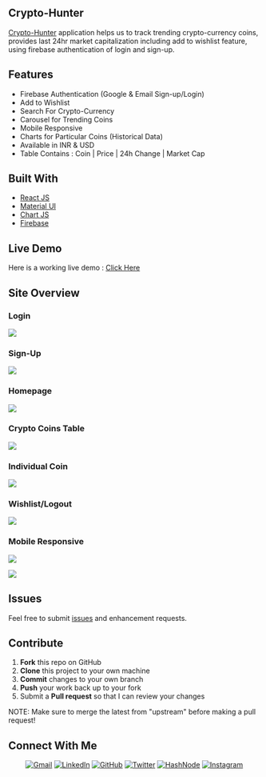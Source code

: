 ## Crypto-Hunter

[Crypto-Hunter](https://crypto-tracker-by-chaitanya.netlify.app/) application helps us to track trending crypto-currency coins, provides last 24hr market capitalization including add to wishlist feature, using firebase authentication of login and sign-up.

## Features

- Firebase Authentication (Google & Email Sign-up/Login)
- Add to Wishlist
- Search For Crypto-Currency
- Carousel for Trending Coins
- Mobile Responsive
- Charts for Particular Coins (Historical Data)
- Available in INR & USD
- Table Contains : Coin | Price | 24h Change | Market Cap

## Built With

- [React JS](https://reactjs.org/)
- [Material UI](https://v4.mui.com/)
- [Chart JS](https://reactchartjs.github.io/react-chartjs-2/#/)
- [Firebase](https://firebase.google.com/)

## Live Demo

Here is a working live demo : [Click Here](https://crypto-tracker-by-chaitanya.netlify.app/)

## Site Overview

### Login

![](./images/login.png)

### Sign-Up

![](./images/sign-up.png)

### Homepage

![](./images/homepage.png)

### Crypto Coins Table

![](./images/table.png)

### Individual Coin

![](./images/particular-coin.png)

### Wishlist/Logout

![](./images/wishlist-logout.png)

### Mobile Responsive

![](./images/mobile-responsive-1.png)

![](./images/mobile-responsive-2.png)

## Issues

Feel free to submit [issues](https://github.com/chaitanyatekane/CryptoCurrency-Tracker/issues) and enhancement requests.

## Contribute

1.  **Fork** this repo on GitHub
2.  **Clone** this project to your own machine
3.  **Commit** changes to your own branch
4.  **Push** your work back up to your fork
5.  Submit a **Pull request** so that I can review your changes

NOTE: Make sure to merge the latest from "upstream" before making a pull request!

## Connect With Me

<p align="center">
<a href = "mailto: chaitanyatekne5@gmail.com"><img alt="Gmail" src="https://img.shields.io/badge/Gmail-D14836?style=for-the-badge&logo=gmail&logoColor=white" /></a>
<a href="https://www.linkedin.com/in/chaitanyatekane"><img alt="LinkedIn" src="https://img.shields.io/badge/LinkedIn-0077B5?style=for-the-badge&logo=linkedin&logoColor=white" /></a>
<a href="https://github.com/chaitanyatekane"><img alt="GitHub" src="https://img.shields.io/badge/GitHub-100000?style=for-the-badge&logo=github&logoColor=white" /></a>
<a href="https://twitter.com/chaitanyatekne"><img alt="Twitter" src="https://img.shields.io/badge/Twitter-1DA1F2?style=for-the-badge&logo=twitter&logoColor=white" /></a>
<!-- <a href="https://leetcode.com/chaitanyatekane/"><img alt="LeetCode" src="https://img.shields.io/badge/-LeetCode-FFA116?style=for-the-badge&logo=LeetCode&logoColor=black" /></a> -->
<a href="https://chaitanyatekane.hashnode.dev/"><img alt="HashNode" src="https://img.shields.io/badge/Hashnode-2962FF?style=for-the-badge&logo=hashnode&logoColor=white" /></a>
<a href="https://www.instagram.com/tekanechaitanya/"><img alt="Instagram" src="https://img.shields.io/badge/Instagram-E4405F?style=for-the-badge&logo=instagram&logoColor=white" /></a>
</p>

<!-- ### Installed Packages, Etc

- [Material-UI (version-4)](https://v4.mui.com/) <br>
  Command -> npm install @material-ui/core @material-ui/lab
- React-Router <br>
  Command -> npm i react-router-dom
- [CoinGecko API](https://www.coingecko.com/en/api/documentation)
- Axios For Fetching API<br>
  Command -> npm i axios
- [React Alice Carousel](https://www.npmjs.com/package/react-alice-carousel)<br>
  Command -> npm i react-alice-carousel<br>
  Also Import in index.js-> import 'react-alice-carousel/lib/alice-carousel.css';
- React HTML Parser <br>
  Command -> npm i react-html-parser
- [React-ChartJs](https://www.npmjs.com/package/react-chartjs-2)<br>
  Command -> npm install --save react-chartjs-2 chart.js
- Installed Firebase<br>
  Command -> npm install firebase<br>
- React Google Button <br>
  Command -> npm install react-google-button<br>
- React Icons <br>
  Command -> npm i react-icons<br>

### Font Used

- Montserrat (Google Fonts) <br>
  (Light 300, Regular 400, Extra-bold 800)

### Topics To Learn

- React Router
- Material-UI
- Context-API (State Management) -->
